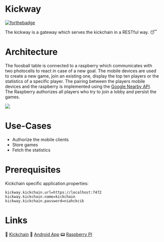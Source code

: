 # Kickway

[![forthebadge](https://forthebadge.com/images/badges/approved-by-george-costanza.svg)](https://forthebadge.com)

The kickway is a gateway which serves the kickchain in a RESTful way. :sleeping:

# Architecture

The foosball table is connected to a raspberry which communicates with two photocells to react in case of a new goal. The mobile devices are used to create a new game, join an existing one, display the top ten players or the statistics of a specific player. The pairing between the players mobile devices and the raspberry is implemented using the [Google Nearby API](https://developers.google.com/nearby/). The Raspberry authorizes all players who try to join a lobby and persist the games.


![](https://image.ibb.co/gd64F9/Architekturdiagramm.jpg)

# Use-Cases
  - Authorize the mobile clients
  - Store games
  - Fetch the statistics

# Prerequisites

Kickchain specific application.properties:

``` 
kickway.kickchain.url=https://localhost:7472
kickway.kickchain.name=kickchain
kickway.kickchain.password=niahckcik
```

# Links

:link: [Kickchain](https://github.com/smartsquare/kickchain)
:iphone: [Android App](https://github.com/SmartsquareGmbH/kickdroid)
:pager: [Raspberry PI](https://github.com/SmartsquareGmbH/kickpi)

